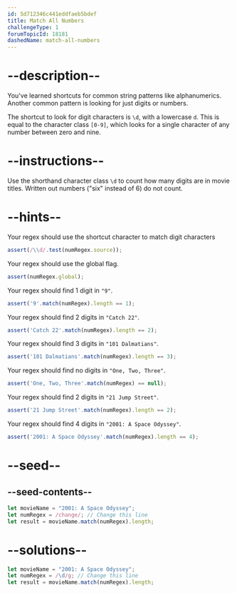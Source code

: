 ```yaml
---
id: 5d712346c441eddfaeb5bdef
title: Match All Numbers
challengeType: 1
forumTopicId: 18181
dashedName: match-all-numbers
---
```


# --description--

You've learned shortcuts for common string patterns like alphanumerics. Another common pattern is looking for just digits or numbers.

The shortcut to look for digit characters is `\d`, with a lowercase `d`. This is equal to the character class `[0-9]`, which looks for a single character of any number between zero and nine.

# --instructions--

Use the shorthand character class `\d` to count how many digits are in movie titles. Written out numbers ("six" instead of 6) do not count.

# --hints--

Your regex should use the shortcut character to match digit characters

```js
assert(/\\d/.test(numRegex.source));
```

Your regex should use the global flag.

```js
assert(numRegex.global);
```

Your regex should find 1 digit in `"9"`.

```js
assert('9'.match(numRegex).length == 1);
```

Your regex should find 2 digits in `"Catch 22"`.

```js
assert('Catch 22'.match(numRegex).length == 2);
```

Your regex should find 3 digits in `"101 Dalmatians"`.

```js
assert('101 Dalmatians'.match(numRegex).length == 3);
```

Your regex should find no digits in `"One, Two, Three"`.

```js
assert('One, Two, Three'.match(numRegex) == null);
```

Your regex should find 2 digits in `"21 Jump Street"`.

```js
assert('21 Jump Street'.match(numRegex).length == 2);
```

Your regex should find 4 digits in `"2001: A Space Odyssey"`.

```js
assert('2001: A Space Odyssey'.match(numRegex).length == 4);
```

# --seed--

## --seed-contents--

```js
let movieName = "2001: A Space Odyssey";
let numRegex = /change/; // Change this line
let result = movieName.match(numRegex).length;
```

# --solutions--

```js
let movieName = "2001: A Space Odyssey";
let numRegex = /\d/g; // Change this line
let result = movieName.match(numRegex).length;
```